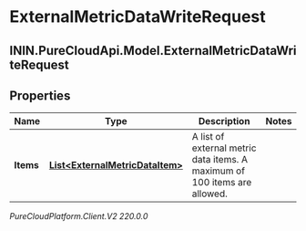 # ExternalMetricDataWriteRequest

## ININ.PureCloudApi.Model.ExternalMetricDataWriteRequest

## Properties

|Name | Type | Description | Notes|
|------------ | ------------- | ------------- | -------------|
| **Items** | [**List&lt;ExternalMetricDataItem&gt;**](ExternalMetricDataItem) | A list of external metric data items. A maximum of 100 items are allowed. | |



_PureCloudPlatform.Client.V2 220.0.0_
